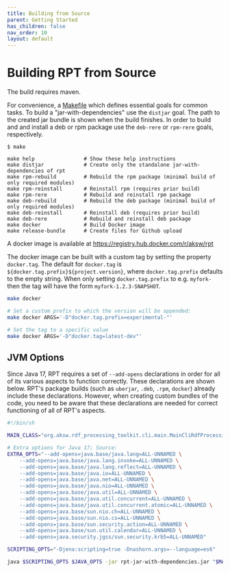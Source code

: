 ```yaml
---
title: Building from Source
parent: Getting Started
has_children: false
nav_order: 10
layout: default
---
```


# Building RPT from Source

The build requires maven.

For convenience, a [Makefile](https://github.com/SmartDataAnalytics/RdfProcessingToolkit/blob/develop/Makefile) which defines essential goals for common tasks.
To build a "jar-with-dependencies" use the `distjar` goal. The path to the created jar bundle is shown when the build finishes.
In order to build and and install a deb or rpm package use the `deb-rere` or `rpm-rere` goals, respectively.

```
$ make

make help                # Show these help instructions
make distjar             # Create only the standalone jar-with-dependencies of rpt
make rpm-rebuild         # Rebuild the rpm package (minimal build of only required modules)
make rpm-reinstall       # Reinstall rpm (requires prior build)
make rpm-rere            # Rebuild and reinstall rpm package
make deb-rebuild         # Rebuild the deb package (minimal build of only required modules)
make deb-reinstall       # Reinstall deb (requires prior build)
make deb-rere            # Rebuild and reinstall deb package
make docker              # Build Docker image
make release-bundle      # Create files for Github upload
```



A docker image is available at https://registry.hub.docker.com/r/aksw/rpt

The docker image can be built with a custom tag by setting the property `docker.tag`.
The default for `docker.tag` is `${docker.tag.prefix}${project.version}`, where `docker.tag.prefix` defaults to the empty string.
When only setting `docker.tag.prefix` to e.g. `myfork-` then the tag will have the form `myfork-1.2.3-SNAPSHOT`.

```bash
make docker

# Set a custom prefix to which the version will be appended:
make docker ARGS='-D"docker.tag.prefix=experimental-"'

# Set the tag to a specific value
make docker ARGS='-D"docker.tag=latest-dev"'
```



## JVM Options

Since Java 17, RPT requires a set of `--add-opens` declarations in order for all of its various aspects to function correctly. These declarations are shown below. RPT's package builds (such as `uberjar`, `.deb`, `.rpm`, `docker`) already include these declarations. However, when creating custom bundles of the code, you need to be aware that these declarations are needed for correct functioning of all of RPT's aspects.

```bash
#!/bin/sh

MAIN_CLASS="org.aksw.rdf_processing_toolkit.cli.main.MainCliRdfProcessingToolkit"

# Extra options for Java 17; Source: 
EXTRA_OPTS="--add-opens=java.base/java.lang=ALL-UNNAMED \
    --add-opens=java.base/java.lang.invoke=ALL-UNNAMED \
    --add-opens=java.base/java.lang.reflect=ALL-UNNAMED \
    --add-opens=java.base/java.io=ALL-UNNAMED \
    --add-opens=java.base/java.net=ALL-UNNAMED \
    --add-opens=java.base/java.nio=ALL-UNNAMED \
    --add-opens=java.base/java.util=ALL-UNNAMED \
    --add-opens=java.base/java.util.concurrent=ALL-UNNAMED \
    --add-opens=java.base/java.util.concurrent.atomic=ALL-UNNAMED \
    --add-opens=java.base/sun.nio.ch=ALL-UNNAMED \
    --add-opens=java.base/sun.nio.cs=ALL-UNNAMED \
    --add-opens=java.base/sun.security.action=ALL-UNNAMED \
    --add-opens=java.base/sun.util.calendar=ALL-UNNAMED \
    --add-opens=java.security.jgss/sun.security.krb5=ALL-UNNAMED"

SCRIPTING_OPTS="-Djena:scripting=true -Dnashorn.args=--language=es6"

java $SCRIPTING_OPTS $JAVA_OPTS -jar rpt-jar-with-dependencies.jar "$MAIN_CLASS" "$@"

```

